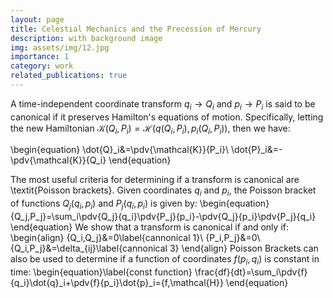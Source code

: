 ```yaml
---
layout: page
title: Celestial Mechanics and the Precession of Mercury
description: with background image
img: assets/img/12.jpg
importance: 1
category: work
related_publications: true
---
```


A time-independent coordinate transform $q_i\rightarrow Q_i$ and $p_i\rightarrow P_i$ is said to be canonical if it preserves Hamilton's equations of motion. Specifically, letting the new Hamiltonian $\mathcal{K}\left(Q_i,P_i\right)=\mathcal{H}\left(q\left(Q_i,P_i\right),p_i\left(Q_i,P_i\right)\right)$, then we have:

\begin{equation}
    \dot{Q}_i&=\pdv{\mathcal{K}}{P_i}\\
    \dot{P}_i&=-\pdv{\mathcal{K}}{Q_i}
\end{equation}

The most useful criteria for determining if a transform is canonical are \textit{Poisson brackets}. Given coordinates $q_i$ and $p_i$, the Poisson bracket of functions $Q_j\left(q_i,p_i\right)$ and $P_j\left(q_i,p_i\right)$ is given by:
\begin{equation}
    \{Q_j,P_j\}=\sum_i\pdv{Q_j}{q_i}\pdv{P_j}{p_i}-\pdv{Q_j}{p_i}\pdv{P_j}{q_i}
\end{equation}
We show that a transform is canonical if and only if:
\begin{align}
    \{Q_i,Q_j\}&=0\label{cannonical 1}\\
    \{P_i,P_j\}&=0\\
    \{Q_i,P_j\}&=\delta_{ij}\label{cannonical 3}
\end{align}
Poisson Brackets can also be used to determine if a function of coordinates $f\left(p_i,q_i\right)$ is constant in time:
\begin{equation}\label{const function}
    \frac{df}{dt}=\sum_i\pdv{f}{q_i}\dot{q}_i+\pdv{f}{p_i}\dot{p}_i=\{f,\mathcal{H}\}
\end{equation}
